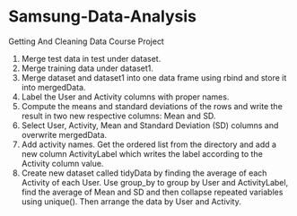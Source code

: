 # Samsung-Data-Analysis
Getting And Cleaning Data Course Project

1. Merge test data in test under dataset.
2. Merge training data under dataset1.
3. Merge dataset and dataset1 into one data frame using rbind and store it into mergedData.
4. Label the User and Activity columns with proper names.
5. Compute the means and standard deviations of the rows and write the result in two new respective columns: Mean and SD.
6. Select User, Activity, Mean and Standard Deviation (SD) columns and overwrite mergedData.
7. Add activity names. Get the ordered list from the directory and add a new column ActivityLabel which writes the label according to the Activity column value.
8. Create new dataset called tidyData by finding the average of each Activity of each User. Use group_by to group by User and ActivityLabel, find the average of Mean and SD and then collapse repeated variables using unique(). Then arrange the data by User and Activity.
